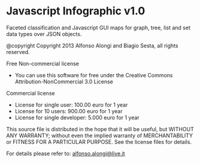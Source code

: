 Javascript Infographic v1.0
======================

Faceted classification and Javascript GUI maps for graph, tree, list and set data types over JSON objects.


@copyright Copyright 2013 Alfonso Alongi and Biagio Sesta, all rights reserved.
 
Free  Non-commercial license
  * You can use this software for free under the  Creative Commons Attribution-NonCommercial 3.0 License
  
Commercial license
  * License for single user: 100.00 euro for 1 year
  * License for 10 users: 900.00 euro for 1 year
  * License for single developer: 5.000 euro for 1 year
 
  This source file is distributed in the hope that it will be useful, but 
  WITHOUT ANY WARRANTY; without even the implied warranty of MERCHANTABILITY 
  or FITNESS FOR A PARTICULAR PURPOSE. See the license files for details.
  
  For details please refer to: alfonso.alongi@live.it
